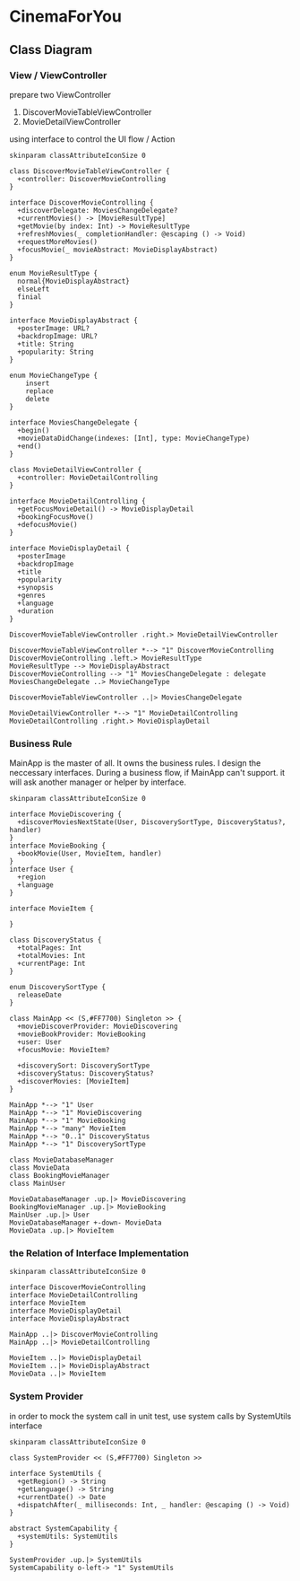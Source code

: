 # CinemaForYou

## Class Diagram

### View / ViewController
prepare two ViewController
1. DiscoverMovieTableViewController
2. MovieDetailViewController

using interface to control the UI flow / Action

```puml
skinparam classAttributeIconSize 0

class DiscoverMovieTableViewController {
  +controller: DiscoverMovieControlling
}

interface DiscoverMovieControlling {
  +discoverDelegate: MoviesChangeDelegate?
  +currentMovies() -> [MovieResultType]
  +getMovie(by index: Int) -> MovieResultType
  +refreshMovies(_ completionHandler: @escaping () -> Void)
  +requestMoreMovies()
  +focusMovie(_ movieAbstract: MovieDisplayAbstract)
}

enum MovieResultType {
  normal{MovieDisplayAbstract}
  elseLeft
  finial
}

interface MovieDisplayAbstract {
  +posterImage: URL?
  +backdropImage: URL?
  +title: String
  +popularity: String
}

enum MovieChangeType {
    insert
    replace
    delete
}

interface MoviesChangeDelegate {
  +begin()
  +movieDataDidChange(indexes: [Int], type: MovieChangeType)
  +end()
}

class MovieDetailViewController {
  +controller: MovieDetailControlling
}

interface MovieDetailControlling {
  +getFocusMovieDetail() -> MovieDisplayDetail
  +bookingFocusMove()
  +defocusMovie()
}

interface MovieDisplayDetail {
  +posterImage
  +backdropImage
  +title
  +popularity
  +synopsis
  +genres
  +language
  +duration
}

DiscoverMovieTableViewController .right.> MovieDetailViewController

DiscoverMovieTableViewController *--> "1" DiscoverMovieControlling
DiscoverMovieControlling .left.> MovieResultType
MovieResultType --> MovieDisplayAbstract
DiscoverMovieControlling --> "1" MoviesChangeDelegate : delegate
MoviesChangeDelegate ..> MovieChangeType

DiscoverMovieTableViewController ..|> MoviesChangeDelegate

MovieDetailViewController *--> "1" MovieDetailControlling
MovieDetailControlling .right.> MovieDisplayDetail

```

### Business Rule

MainApp is the master of all. It owns the business rules. I design the neccessary interfaces. During a business flow, if MainApp can't support. it will ask another manager or helper by interface.

```puml
skinparam classAttributeIconSize 0

interface MovieDiscovering {
  +discoverMoviesNextState(User, DiscoverySortType, DiscoveryStatus?, handler)
}
interface MovieBooking {
  +bookMovie(User, MovieItem, handler)
}
interface User {
  +region
  +language
}

interface MovieItem {

}

class DiscoveryStatus {
  +totalPages: Int
  +totalMovies: Int
  +currentPage: Int
}

enum DiscoverySortType {
  releaseDate
}

class MainApp << (S,#FF7700) Singleton >> {
  +movieDiscoverProvider: MovieDiscovering
  +movieBookProvider: MovieBooking
  +user: User
  +focusMovie: MovieItem?

  +discoverySort: DiscoverySortType
  +discoveryStatus: DiscoveryStatus?
  +discoverMovies: [MovieItem]
}

MainApp *--> "1" User
MainApp *--> "1" MovieDiscovering
MainApp *--> "1" MovieBooking
MainApp *--> "many" MovieItem
MainApp *--> "0..1" DiscoveryStatus
MainApp *--> "1" DiscoverySortType

class MovieDatabaseManager
class MovieData
class BookingMovieManager
class MainUser

MovieDatabaseManager .up.|> MovieDiscovering
BookingMovieManager .up.|> MovieBooking
MainUser .up.|> User
MovieDatabaseManager +-down- MovieData
MovieData .up.|> MovieItem

```

### the Relation of Interface Implementation

```puml
skinparam classAttributeIconSize 0

interface DiscoverMovieControlling
interface MovieDetailControlling
interface MovieItem
interface MovieDisplayDetail
interface MovieDisplayAbstract

MainApp ..|> DiscoverMovieControlling
MainApp ..|> MovieDetailControlling

MovieItem ..|> MovieDisplayDetail
MovieItem ..|> MovieDisplayAbstract
MovieData ..|> MovieItem

```

### System Provider
in order to mock the system call in unit test, use system calls by SystemUtils interface

```puml
skinparam classAttributeIconSize 0

class SystemProvider << (S,#FF7700) Singleton >>

interface SystemUtils {
  +getRegion() -> String
  +getLanguage() -> String
  +currentDate() -> Date
  +dispatchAfter(_ milliseconds: Int, _ handler: @escaping () -> Void)
}

abstract SystemCapability {
  +systemUtils: SystemUtils
}

SystemProvider .up.|> SystemUtils
SystemCapability o-left-> "1" SystemUtils
```

